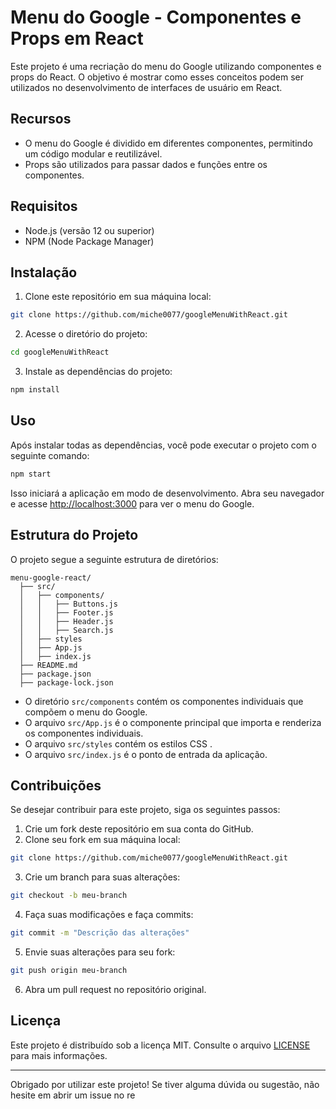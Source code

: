 # Menu do Google - Componentes e Props em React

Este projeto é uma recriação do menu do Google utilizando componentes e props do React. O objetivo é mostrar como esses conceitos podem ser utilizados no desenvolvimento de interfaces de usuário em React.

## Recursos

- O menu do Google é dividido em diferentes componentes, permitindo um código modular e reutilizável.
- Props são utilizados para passar dados e funções entre os componentes.


## Requisitos

- Node.js (versão 12 ou superior)
- NPM (Node Package Manager)

## Instalação

1. Clone este repositório em sua máquina local:

```bash
git clone https://github.com/miche0077/googleMenuWithReact.git
```

2. Acesse o diretório do projeto:

```bash
cd googleMenuWithReact
```

3. Instale as dependências do projeto:

```bash
npm install
```

## Uso

Após instalar todas as dependências, você pode executar o projeto com o seguinte comando:

```bash
npm start
```

Isso iniciará a aplicação em modo de desenvolvimento. Abra seu navegador e acesse [http://localhost:3000](http://localhost:3000) para ver o menu do Google.

## Estrutura do Projeto

O projeto segue a seguinte estrutura de diretórios:

```
menu-google-react/
  ├── src/
  │   ├── components/
  │   │   ├── Buttons.js
  │   │   ├── Footer.js
  │   │   ├── Header.js
  │   │   ├── Search.js
  │   ├── styles
  │   ├── App.js
  │   ├── index.js
  ├── README.md
  ├── package.json
  ├── package-lock.json
```

- O diretório `src/components` contém os componentes individuais que compõem o menu do Google.
- O arquivo `src/App.js` é o componente principal que importa e renderiza os componentes individuais.
- O arquivo `src/styles` contém os estilos CSS .
- O arquivo `src/index.js` é o ponto de entrada da aplicação.


## Contribuições

Se desejar contribuir para este projeto, siga os seguintes passos:

1. Crie um fork deste repositório em sua conta do GitHub.
2. Clone seu fork em sua máquina local:

```bash
git clone https://github.com/miche0077/googleMenuWithReact.git
```

3. Crie um branch para suas alterações:

```bash
git checkout -b meu-branch
```

4. Faça suas modificações e faça commits:

```bash
git commit -m "Descrição das alterações"
```

5. Envie suas alterações para seu fork:

```bash
git push origin meu-branch
```

6. Abra um pull request no repositório original.

## Licença

Este projeto é distribuído sob a licença MIT. Consulte o arquivo [LICENSE](LICENSE) para mais informações.

---

Obrigado por utilizar este projeto! Se tiver alguma dúvida ou sugestão, não hesite em abrir um issue no re